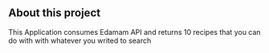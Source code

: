 ## About this project

This Application consumes Edamam API and returns 10 recipes that you can do with with whatever you writed to search